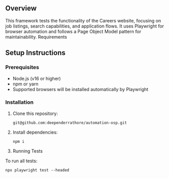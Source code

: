 ## Overview

This framework tests the functionality of the Careers website, focusing on job listings, search capabilities, and application flows. It uses Playwright for browser automation and follows a Page Object Model pattern for maintainability.
Requirements

## Setup Instructions

### Prerequisites

- Node.js (v16 or higher)
- npm or yarn
- Supported browsers will be installed automatically by Playwright

### Installation

1. Clone this repository:

   ```
   git@github.com:deependerrathore/automation-osp.git
   ```

2. Install dependencies:

   ```
   npm i
   ```

3. Running Tests

To run all tests:

```
npx playwright test --headed
```
